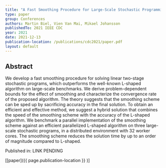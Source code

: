 ```yaml
---
title: "A Fast Smoothing Procedure for Large-Scale Stochastic Programming"
type: paper
group: Conferences
authors: Martin Biel, Vien Van Mai, Mikael Johansson
publishedTo: 2021 IEEE CDC
year: 2021
date: 2021-12-13
publication-location: /publications/cdc2021/paper.pdf
layout: default
---
```


## Abstract

We develop a fast smoothing procedure for solving linear two-stage stochastic programs, which outperforms the well-known L-shaped algorithm on large-scale benchmarks. We derive problem-dependent bounds for the effect of smoothing and characterize the convergence rate of the proposed algorithm. The theory suggests that the smoothing scheme can be sped up by sacrificing accuracy in the final solution. To obtain an efficient and effective method, we suggest a hybrid solution that combines the speed of the smoothing scheme with the accuracy of the L-shaped algorithm. We benchmark a parallel implementation of the smoothing scheme against an efficient parallelized L-shaped algorithm on three large-scale stochastic programs, in a distributed environment with $\num{32}$ worker cores. The smoothing scheme reduces the solution time by up to an order of magnitude compared to L-shaped.

Published in: LINK PENDING

[[paper]({{ page.publication-location }} )]
